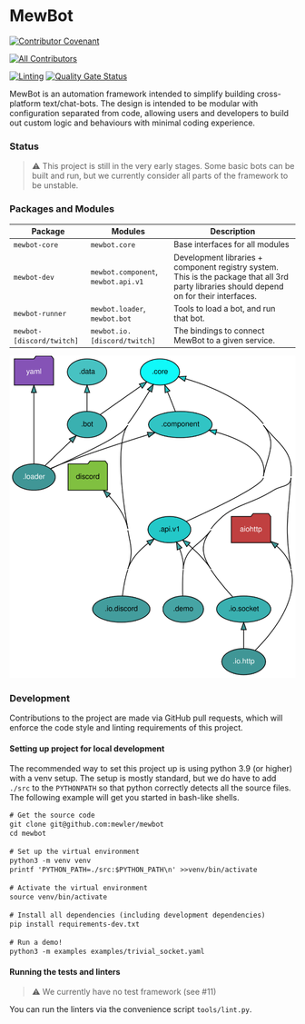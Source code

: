 <!--
SPDX-FileCopyrightText: 2021 Benedict Harcourt <ben.harcourt@harcourtprogramming.co.uk>

SPDX-License-Identifier: BSD-2-Clause
-->

# MewBot

[![Contributor Covenant](https://img.shields.io/badge/Contributor%20Covenant-2.1-4baaaa.svg)](code_of_conduct.md)
<!-- ALL-CONTRIBUTORS-BADGE:START - Do not remove or modify this section -->
[![All Contributors](https://img.shields.io/badge/all_contributors-2-orange.svg?style=flat-square)](#contributors-)
<!-- ALL-CONTRIBUTORS-BADGE:END -->
[![Linting](https://github.com/mewler/mewbot/actions/workflows/pylint.yml/badge.svg)](https://github.com/mewler/mewbot/actions/workflows/pylint.yml)
[![Quality Gate Status](https://sonarcloud.io/api/project_badges/measure?project=mewler_mewbot&metric=alert_status)](https://sonarcloud.io/summary/new_code?id=mewler_mewbot)

MewBot is an automation framework intended to simplify building cross-platform
text/chat-bots.
The design is intended to be modular with configuration separated from code,
allowing users and developers to build out custom logic and behaviours with
minimal coding experience.

### Status

> :warning: This project is still in the very early stages. Some basic bots can be built
> and run, but we currently consider all parts of the framework to be unstable.

### Packages and Modules

| Package                   | Modules                             | Description                                                                                                                                |
|---------------------------|-------------------------------------|--------------------------------------------------------------------------------------------------------------------------------------------|
| `mewbot-core`             | `mewbot.core`                       | Base interfaces for all modules                                                                                                            |
| `mewbot-dev`              | `mewbot.component`, `mewbot.api.v1` | Development libraries + component registry system. This is the package that all 3rd party libraries should depend on for their interfaces. |
| `mewbot-runner`           | `mewbot.loader`, `mewbot.bot`       | Tools to load a bot, and run that bot.                                                                                                     |
| `mewbot-[discord/twitch]` | `mewbot.io.[discord/twitch]`        | The bindings to connect MewBot to a given service.                                                                                         |

![module dependency graph](./mewbot.svg)

### Development

Contributions to the project are made via GitHub pull requests, which will
enforce the code style and linting requirements of this project.

#### Setting up project for local development

The recommended way to set this project up is using python 3.9 (or higher) with
a venv setup.
The setup is mostly standard, but we do have to add `./src` to the `PYTHONPATH`
so that python correctly detects all the source files.
The following example will get you started in bash-like shells.

```shell
# Get the source code
git clone git@github.com:mewler/mewbot
cd mewbot

# Set up the virtual environment
python3 -m venv venv
printf 'PYTHON_PATH=./src:$PYTHON_PATH\n' >>venv/bin/activate

# Activate the virtual environment
source venv/bin/activate

# Install all dependencies (including development dependencies)
pip install requirements-dev.txt

# Run a demo!
python3 -m examples examples/trivial_socket.yaml
```

#### Running the tests and linters

> :warning: We currently have no test framework (see #11)

You can run the linters via the convenience script `tools/lint.py`.
